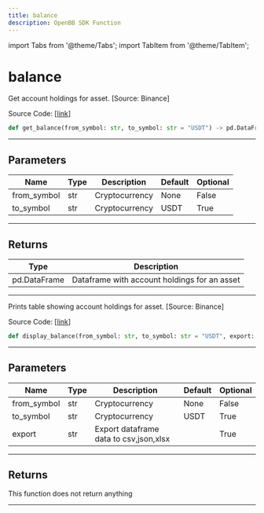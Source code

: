 ```yaml
---
title: balance
description: OpenBB SDK Function
---
```


import Tabs from '@theme/Tabs';
import TabItem from '@theme/TabItem';

# balance

<Tabs>
<TabItem value="model" label="Model" default>

Get account holdings for asset. [Source: Binance]

Source Code: [[link](https://github.com/OpenBB-finance/OpenBBTerminal/tree/main/openbb_terminal/cryptocurrency/due_diligence/binance_model.py#L179)]

```python
def get_balance(from_symbol: str, to_symbol: str = "USDT") -> pd.DataFrame
```

---

## Parameters

| Name | Type | Description | Default | Optional |
| ---- | ---- | ----------- | ------- | -------- |
| from_symbol | str | Cryptocurrency | None | False |
| to_symbol | str | Cryptocurrency | USDT | True |


---

## Returns

| Type | Description |
| ---- | ----------- |
| pd.DataFrame | Dataframe with account holdings for an asset |
---



</TabItem>
<TabItem value="view" label="View">

Prints table showing account holdings for asset. [Source: Binance]

Source Code: [[link](https://github.com/OpenBB-finance/OpenBBTerminal/tree/main/openbb_terminal/cryptocurrency/due_diligence/binance_view.py#L64)]

```python
def display_balance(from_symbol: str, to_symbol: str = "USDT", export: str = "") -> None
```

---

## Parameters

| Name | Type | Description | Default | Optional |
| ---- | ---- | ----------- | ------- | -------- |
| from_symbol | str | Cryptocurrency | None | False |
| to_symbol | str | Cryptocurrency | USDT | True |
| export | str | Export dataframe data to csv,json,xlsx |  | True |


---

## Returns

This function does not return anything

---



</TabItem>
</Tabs>
